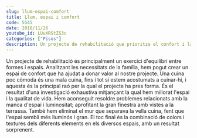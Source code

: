 ```yaml
---
slug: llum-espai-comfort
title: Llum, espai i comfort
code: 5545
date: 2018/11/26
youtube_id: LUuXRStZS3c
categories: ["Pisos"]
description: Un projecte de rehabilitació que prioritza el confort i la funcionalitat, resolent problemes d'espai i luminositat, i amb una combinació de colors i textures que sorprèn en cada espai.
---
```


Un projecte de rehabilitació és principalment un exercici d'equilibri entre formes i espais. Analitzant les necessitats de la família, hem pogut crear un espai de confort que ha ajudat a donar valor al nostre projecte. Una cuina poc còmoda és una mala cuina, fins i tot si estem acostumats a cuinar-hi, i aquesta és la principal raó per la qual el projecte ha pres forma. És el resultat d'una investigació exhaustiva mitjançant la qual hem millorat l'espai i la qualitat de vida. Hem aconseguit resoldre problemes relacionats amb la manca d'espai i luminositat; aprofitant la gran finestra amb vistes a la terrassa. També hem eliminat el mur que separava la vella cuina, fent que l'espai sembli més lluminós i gran. El toc final és la combinació de colors i textures dels diferents elements en els diversos espais, amb un resultat sorprenent.

